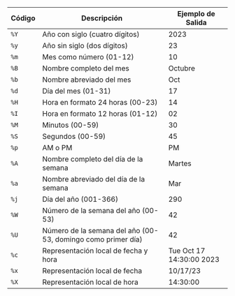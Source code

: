 | Código | Descripción                      | Ejemplo de Salida |
|--------|----------------------------------|-------------------|
| `%Y`   | Año con siglo (cuatro dígitos)  | 2023              |
| `%y`   | Año sin siglo (dos dígitos)     | 23                |
| `%m`   | Mes como número (01-12)         | 10                |
| `%B`   | Nombre completo del mes          | Octubre           |
| `%b`   | Nombre abreviado del mes         | Oct               |
| `%d`   | Día del mes (01-31)             | 17                |
| `%H`   | Hora en formato 24 horas (00-23)| 14                |
| `%I`   | Hora en formato 12 horas (01-12)| 02                |
| `%M`   | Minutos (00-59)                 | 30                |
| `%S`   | Segundos (00-59)                | 45                |
| `%p`   | AM o PM                         | PM                |
| `%A`   | Nombre completo del día de la semana | Martes       |
| `%a`   | Nombre abreviado del día de la semana | Mar         |
| `%j`   | Día del año (001-366)           | 290               |
| `%W`   | Número de la semana del año (00-53) | 42           |
| `%U`   | Número de la semana del año (00-53, domingo como primer día) | 42 |
| `%c`   | Representación local de fecha y hora | Tue Oct 17 14:30:00 2023 |
| `%x`   | Representación local de fecha    | 10/17/23         |
| `%X`   | Representación local de hora     | 14:30:00         |
